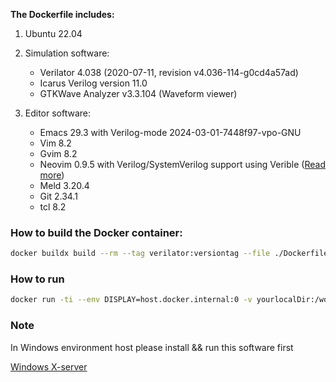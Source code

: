 **The Dockerfile includes:**

1. Ubuntu 22.04
2. Simulation software:
   - Verilator 4.038 (2020-07-11, revision v4.036-114-g0cd4a57ad)
   - Icarus Verilog version 11.0
   - GTKWave Analyzer v3.3.104 (Waveform viewer)

3. Editor software:
   - Emacs 29.3 with Verilog-mode 2024-03-01-7448f97-vpo-GNU
   - Vim 8.2
   - Gvim 8.2
   - Neovim 0.9.5 with Verilog/SystemVerilog support using Verible ([Read more](https://github.com/chipsalliance/verible))
   - Meld 3.20.4
   - Git 2.34.1
   - tcl 8.2

### How to build the Docker container:
```bash
docker buildx build --rm --tag verilator:versiontag --file ./Dockerfile .
```

### How to run
```bash
docker run -ti --env DISPLAY=host.docker.internal:0 -v yourlocalDir:/workDir --hostname verilator verilator:versiontag /usr/bin/bash
```

### Note
In Windows environment host please install && run this software first

[Windows X-server](https://github.com/marchaesen/vcxsrv)
